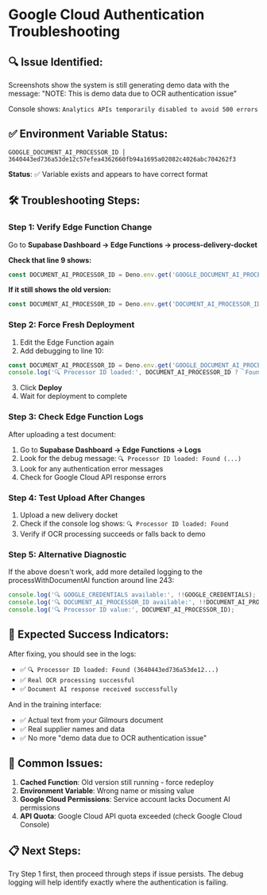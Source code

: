 # Google Cloud Authentication Troubleshooting

## 🔍 **Issue Identified:**
Screenshots show the system is still generating demo data with the message:
"NOTE: This is demo data due to OCR authentication issue"

Console shows: `Analytics APIs temporarily disabled to avoid 500 errors`

## ✅ **Environment Variable Status:**
```
GOOGLE_DOCUMENT_AI_PROCESSOR_ID │ 3640443ed736a53de12c57efea4362660fb94a1695a02082c4026abc704262f3
```
**Status**: ✅ Variable exists and appears to have correct format

## 🛠️ **Troubleshooting Steps:**

### **Step 1: Verify Edge Function Change**
Go to **Supabase Dashboard → Edge Functions → process-delivery-docket**

**Check that line 9 shows:**
```typescript
const DOCUMENT_AI_PROCESSOR_ID = Deno.env.get('GOOGLE_DOCUMENT_AI_PROCESSOR_ID');
```

**If it still shows the old version:**
```typescript
const DOCUMENT_AI_PROCESSOR_ID = Deno.env.get('DOCUMENT_AI_PROCESSOR_ID'); // ❌ Wrong
```

### **Step 2: Force Fresh Deployment**
1. Edit the Edge Function again
2. Add debugging to line 10:
```typescript
const DOCUMENT_AI_PROCESSOR_ID = Deno.env.get('GOOGLE_DOCUMENT_AI_PROCESSOR_ID');
console.log('🔍 Processor ID loaded:', DOCUMENT_AI_PROCESSOR_ID ? `Found (${DOCUMENT_AI_PROCESSOR_ID.substring(0, 20)}...)` : '❌ Missing');
```
3. Click **Deploy**
4. Wait for deployment to complete

### **Step 3: Check Edge Function Logs**
After uploading a test document:
1. Go to **Supabase Dashboard → Edge Functions → Logs**
2. Look for the debug message: `🔍 Processor ID loaded: Found (...)`
3. Look for any authentication error messages
4. Check for Google Cloud API response errors

### **Step 4: Test Upload After Changes**
1. Upload a new delivery docket 
2. Check if the console log shows: `🔍 Processor ID loaded: Found`
3. Verify if OCR processing succeeds or falls back to demo

### **Step 5: Alternative Diagnostic**
If the above doesn't work, add more detailed logging to the processWithDocumentAI function around line 243:

```typescript
console.log('🔍 GOOGLE_CREDENTIALS available:', !!GOOGLE_CREDENTIALS);
console.log('🔍 DOCUMENT_AI_PROCESSOR_ID available:', !!DOCUMENT_AI_PROCESSOR_ID);
console.log('🔍 Processor ID value:', DOCUMENT_AI_PROCESSOR_ID);
```

## 🎯 **Expected Success Indicators:**

After fixing, you should see in the logs:
- ✅ `🔍 Processor ID loaded: Found (3640443ed736a53de12...)`
- ✅ `Real OCR processing successful`
- ✅ `Document AI response received successfully`

And in the training interface:
- ✅ Actual text from your Gilmours document
- ✅ Real supplier names and data
- ✅ No more "demo data due to OCR authentication issue"

## 🚨 **Common Issues:**

1. **Cached Function**: Old version still running - force redeploy
2. **Environment Variable**: Wrong name or missing value
3. **Google Cloud Permissions**: Service account lacks Document AI permissions
4. **API Quota**: Google Cloud API quota exceeded (check Google Cloud Console)

## 📋 **Next Steps:**
Try Step 1 first, then proceed through steps if issue persists. The debug logging will help identify exactly where the authentication is failing.